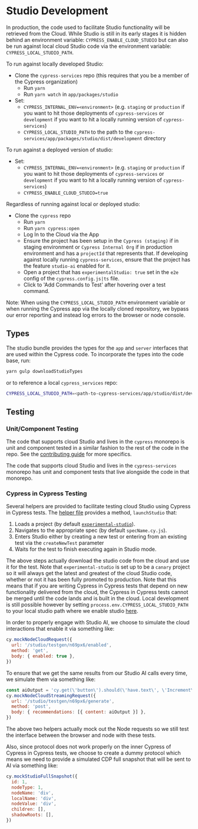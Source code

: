 # Studio Development

In production, the code used to facilitate Studio functionality will be retrieved from the Cloud. While Studio is still in its early stages it is hidden behind an environment variable: `CYPRESS_ENABLE_CLOUD_STUDIO` but can also be run against local cloud Studio code via the environment variable: `CYPRESS_LOCAL_STUDIO_PATH`.

To run against locally developed Studio:

- Clone the `cypress-services` repo (this requires that you be a member of the Cypress organization)
  - Run `yarn`
  - Run `yarn watch` in `app/packages/studio`
- Set:
  - `CYPRESS_INTERNAL_ENV=<environment>` (e.g. `staging` or `production` if you want to hit those deployments of `cypress-services` or `development` if you want to hit a locally running version of `cypress-services`)
  - `CYPRESS_LOCAL_STUDIO_PATH` to the path to the `cypress-services/app/packages/studio/dist/development` directory
 
To run against a deployed version of studio:

- Set:
  - `CYPRESS_INTERNAL_ENV=<environment>` (e.g. `staging` or `production` if you want to hit those deployments of `cypress-services` or `development` if you want to hit a locally running version of `cypress-services`)
  - `CYPRESS_ENABLE_CLOUD_STUDIO=true`

Regardless of running against local or deployed studio:

- Clone the `cypress` repo
  - Run `yarn`
  - Run `yarn cypress:open`
  - Log In to the Cloud via the App
  - Ensure the project has been setup in the `Cypress (staging)` if in staging environment or `Cypress Internal Org` if in production environment and has a `projectId` that represents that. If developing against locally running `cypress-services`, ensure that the project has the feature `studio-ai` enabled for it.
  - Open a project that has `experimentalStudio: true` set in the `e2e` config of the `cypress.config.js|ts` file.
  - Click to 'Add Commands to Test' after hovering over a test command.

Note: When using the `CYPRESS_LOCAL_STUDIO_PATH` environment variable or when running the Cypress app via the locally cloned repository, we bypass our error reporting and instead log errors to the browser or node console.

## Types

The studio bundle provides the types for the `app` and `server` interfaces that are used within the Cypress code. To incorporate the types into the code base, run:

```sh
yarn gulp downloadStudioTypes
```

or to reference a local `cypress_services` repo:

```sh
CYPRESS_LOCAL_STUDIO_PATH=<path-to-cypress-services/app/studio/dist/development-directory> yarn gulp downloadStudioTypes
```

## Testing

### Unit/Component Testing

The code that supports cloud Studio and lives in the `cypress` monorepo is unit and component tested in a similar fashion to the rest of the code in the repo. See the [contributing guide](https://github.com/cypress-io/cypress/blob/ad353fcc0f7fdc51b8e624a2a1ef4e76ef9400a0/CONTRIBUTING.md?plain=1#L366) for more specifics.

The code that supports cloud Studio and lives in the `cypress-services` monorepo has unit and component tests that live alongside the code in that monorepo.

### Cypress in Cypress Testing

Several helpers are provided to facilitate testing cloud Studio using Cypress in Cypress tests. The [helper file](https://github.com/cypress-io/cypress/blob/ad353fcc0f7fdc51b8e624a2a1ef4e76ef9400a0/packages/app/cypress/e2e/studio/helper.ts) provides a method, `launchStudio` that:

1. Loads a project (by default [`experimental-studio`](https://github.com/cypress-io/cypress/tree/develop/system-tests/projects/experimental-studio)).
2. Navigates to the appropriate spec (by default `specName.cy.js`).
3. Enters Studio either by creating a new test or entering from an existing test via the `createNewTest` parameter
4. Waits for the test to finish executing again in Studio mode.

The above steps actually download the studio code from the cloud and use it for the test. Note that `experimental-studio` is set up to be a `canary` project so it will always get the latest and greatest of the cloud Studio code, whether or not it has been fully promoted to production. Note that this means that if you are writing Cypress in Cypress tests that depend on new functionality delivered from the cloud, the Cypress in Cypress tests cannot be merged until the code lands and is built in the cloud. Local development is still possible however by setting `process.env.CYPRESS_LOCAL_STUDIO_PATH` to your local studio path where we enable studio [here](https://github.com/cypress-io/cypress/blob/develop/packages/frontend-shared/cypress/e2e/e2ePluginSetup.ts#L424).

In order to properly engage with Studio AI, we choose to simulate the cloud interactions that enable it via something like:

```js
cy.mockNodeCloudRequest({
  url: '/studio/testgen/n69px6/enabled',
  method: 'get',
  body: { enabled: true },
})
```

To ensure that we get the same results from our Studio AI calls every time, we simulate them via something like:

```js
const aiOutput = 'cy.get(\'button\').should(\'have.text\', \'Increment\')'
cy.mockNodeCloudStreamingRequest({
  url: '/studio/testgen/n69px6/generate',
  method: 'post',
  body: { recommendations: [{ content: aiOutput }] },
})
```

The above two helpers actually mock out the Node requests so we still test the interface between the browser and node with these tests.

Also, since protocol does not work properly on the inner Cypress of Cypress in Cypress tests, we choose to create a dummy protocol which means we need to provide a simulated CDP full snapshot that will be sent to AI via something like:

```js
cy.mockStudioFullSnapshot({
  id: 1,
  nodeType: 1,
  nodeName: 'div',
  localName: 'div',
  nodeValue: 'div',
  children: [],
  shadowRoots: [],
})
```

